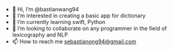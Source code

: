 - 👋 Hi, I’m @bastianwang94
- 👀 I’m interested in creating a basic app for dictionary
- 🌱 I’m currently learning swift, Python
- 💞️ I’m looking to collaborate on any programmer in the field of lexicography and NLP
- 📫 How to reach me sebastianong94@gmail.com 

<!---
bastianwang94/bastianwang94 is a ✨ special ✨ repository because its `README.md` (this file) appears on your GitHub profile.
You can click the Preview link to take a look at your changes.
--->

